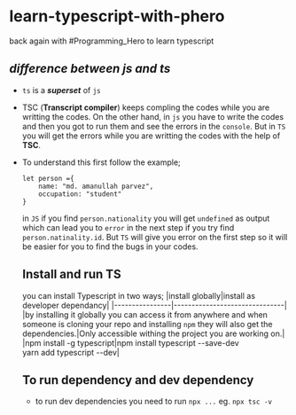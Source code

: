 # learn-typescript-with-phero

back again with #Programming_Hero to learn typescript

## ***difference between js and ts***
- `ts` is a ***superset*** of `js`
- TSC (**Transcript compiler**) keeps compling the codes while you are writting the codes. On the other hand, in `js` you have to write the codes and then you got to run them and see the errors in the `console`. But in `TS` you will get the errors while you are writting the codes with the help of **TSC**.
- To understand  this first follow the example;
    ```
    let person ={
        name: "md. amanullah parvez",
        occupation: "student"
    }
    ```
    in `JS` if you find `person.nationality` you will get `undefined` as output which can lead you to `error` in the next step if you try find `person.natinality.id`. But `TS` will give you error on the first step so it will be easier for you to find the bugs in your codes.


    ## Install and run TS
    you can install Typescript in two ways;
    |install globally|install as developer dependancy|
    |----------------|-------------------------------|
    |by installing it globally you can access it from anywhere and when someone is cloning your repo and installing `npm` they will also get the dependencies.|Only accessible withing the project you are working on.|
    |npm install -g typescript|npm install typescript --save-dev <br/> yarn add typescript --dev|


    ## To run dependency and dev dependency
    - to run dev dependencies you need to run `npx ...` eg. `npx tsc -v`
